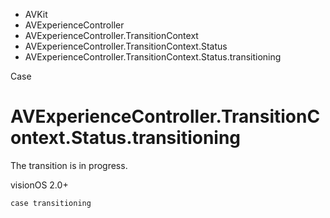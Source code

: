 

- AVKit
- AVExperienceController
- AVExperienceController.TransitionContext
- AVExperienceController.TransitionContext.Status
-  AVExperienceController.TransitionContext.Status.transitioning 

Case

# AVExperienceController.TransitionContext.Status.transitioning

The transition is in progress.

visionOS 2.0+

``` source
case transitioning
```

